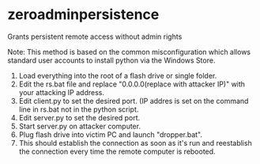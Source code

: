 # zeroadminpersistence
Grants persistent remote access without admin rights

Note: This method is based on the common misconfiguration which allows standard user accounts to install python via the Windows Store.

1. Load everything into the root of a flash drive or single folder.
2. Edit the rs.bat file and replace "0.0.0.0(replace with attacker IP)" with your attacking IP address.
3. Edit client.py to set the desired port. (IP addres is set on the command line in rs.bat not in the python script.
4. Edit server.py to set the desired port.
5. Start server.py on attacker computer.
6. Plug flash drive into victim PC and launch "dropper.bat".
7. This should establish the connection as soon as it's run and reestablish the connection every time the remote computer is rebooted.
